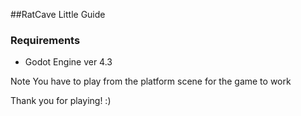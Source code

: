 ##RatCave Little Guide
### Requirements
- Godot Engine ver 4.3

Note
You have to play from the platform scene for the game to work

Thank you for playing! :)
